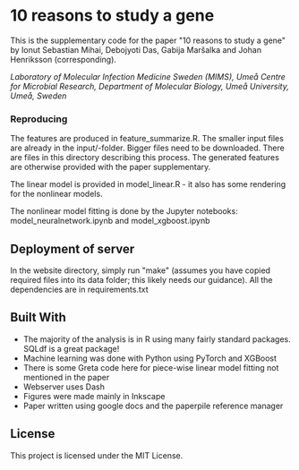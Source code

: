 # 10 reasons to study a gene

This is the supplementary code for the paper "10 reasons to study a gene" by Ionut Sebastian Mihai, Debojyoti Das, Gabija Maršalka and Johan Henriksson (corresponding).

*Laboratory of Molecular Infection Medicine Sweden (MIMS), Umeå Centre for Microbial Research, Department of Molecular Biology, Umeå University, Umeå, Sweden*

### Reproducing

The features are produced in feature_summarize.R. The smaller input files are already in the input/-folder. Bigger files need to be downloaded. There are files in
this directory describing this process. The generated features are otherwise provided with the paper supplementary.

The linear model is provided in model_linear.R - it also has some rendering for the nonlinear models.

The nonlinear model fitting is done by the Jupyter notebooks: model_neuralnetwork.ipynb and model_xgboost.ipynb

## Deployment of server

In the website directory, simply run "make" (assumes you have copied required files into its data folder; this likely needs our guidance).
All the dependencies are in requirements.txt

## Built With

* The majority of the analysis is in R using many fairly standard packages. SQLdf is a great package!
* Machine learning was done with Python using PyTorch and XGBoost
* There is some Greta code here for piece-wise linear model fitting not mentioned in the paper
* Webserver uses Dash
* Figures were made mainly in Inkscape
* Paper written using google docs and the paperpile reference manager

## License

This project is licensed under the MIT License.
